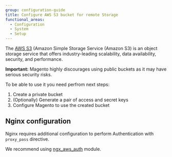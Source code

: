 ```yaml
---
group: configuration-guide
title: Configure AWS S3 bucket for remote Storage
functional_areas:
  - Configuration
  - System
  - Setup
---
```


The [AWS S3] (Amazon Simple Storage Service (Amazon S3) is an object storage service that offers industry-leading scalability, data availability, security, and performance.

**Important:** Magento highly discourages using public buckets as it may have serious security risks.

To be able to use it you need perfrom next steps:

1. Create a private bucket
2. (Optionally) Generate a pair of access and secret keys
3. Configure Magento to use the created bucket

## Nginx configuration

Nginx requires additional configuration to perform Authentication with `proxy_pass` directive.

We recommend using [ngx_aws_auth] module.

[AWS S3]: https://aws.amazon.com/s3
[ngx_aws_auth]: https://github.com/anomalizer/ngx_aws_auth
